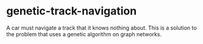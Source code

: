 # genetic-track-navigation
A car must navigate a track that it knows nothing about. This is a solution to the problem that uses a genetic algorithm on graph networks.
